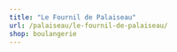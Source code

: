 ```yaml
---
title: "Le Fournil de Palaiseau"
url: /palaiseau/le-fournil-de-palaiseau/
shop: boulangerie
---
```

